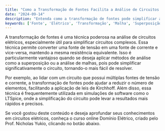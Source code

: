 ```yaml
---
title: "Como a Transformação de Fontes Facilita a Análise de Circuitos Elétricos?"
date: "2024-09-14"
description: "Entenda como a transformação de fontes pode simplificar a análise de circuitos elétricos, facilitando a resolução de problemas complexos."
keywords: ['Fonte', 'Elétrico', 'Transformação', 'Malha', 'Superposição']
---
```


A transformação de fontes é uma técnica poderosa na análise de circuitos elétricos, especialmente útil para simplificar circuitos complexos. Essa técnica permite converter uma fonte de tensão em uma fonte de corrente e vice-versa, mantendo a mesma resistência equivalente. Isso é particularmente vantajoso quando se deseja aplicar métodos de análise como a superposição ou a análise de malhas, pois pode simplificar significativamente o circuito, tornando-o mais fácil de resolver.

Por exemplo, ao lidar com um circuito que possui múltiplas fontes de tensão e corrente, a transformação de fontes pode ajudar a reduzir o número de elementos, facilitando a aplicação de leis de Kirchhoff. Além disso, essa técnica é frequentemente utilizada em simulações de software como o LTSpice, onde a simplificação do circuito pode levar a resultados mais rápidos e precisos.

Se você gostou deste conteúdo e deseja aprofundar seus conhecimentos em circuitos elétricos, conheça o curso online Domínio Elétrico, criado pelo Prof. Nicholas Yukio, clicando no botão abaixo.
